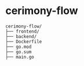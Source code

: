# cerimony-flow


```plaintext
cerimony-flow/
├── frontend/
├── backend/
├── Dockerfile
├── go.mod
├── go.sum
├── main.go
```
